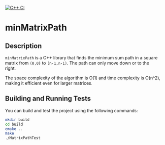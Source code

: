 [![C++ CI](https://github.com/FusionPower/minMatrixPath/actions/workflows/main.yml/badge.svg)](https://github.com/FusionPower/minMatrixPath/actions/workflows/main.yml)

# minMatrixPath

## Description
`minMatrixPath` is a C++ library that finds the minimum sum path in a square matrix from `(0,0)` to `(n-1,n-1)`. The path can only move down or to the right.

The space complexity of the algorithm is O(1) and time complexity is O(n^2), making it efficient even for larger matrices.

## Building and Running Tests

You can build and test the project using the following commands:

```sh
mkdir build
cd build
cmake ..
make
./MatrixPathTest
